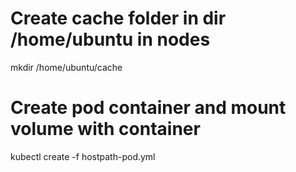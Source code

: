 # Create cache folder in dir /home/ubuntu in nodes
mkdir /home/ubuntu/cache

# Create pod container and mount volume with container
kubectl create -f hostpath-pod.yml
